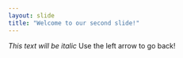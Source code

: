 ```yaml
---
layout: slide
title: "Welcome to our second slide!"
---
```

*This text will be italic*
Use the left arrow to go back!